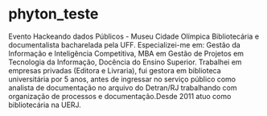 # phyton_teste
Evento Hackeando dados Públicos - Museu Cidade Olímpica
Bibliotecária e documentalista bacharelada pela UFF. Especializei-me em: Gestão da Informação e Inteligência Competitiva, MBA em Gestão de Projetos em Tecnologia da Informação, Docência do Ensino Superior.
Trabalhei em empresas privadas (Editora e Livraria), fui gestora em biblioteca universitária por 5 anos, antes de ingressar no serviço público como analista de documentação no arquivo do Detran/RJ trabalhando com organização de processos e documentação.Desde 2011 atuo como bibliotecária na UERJ.
